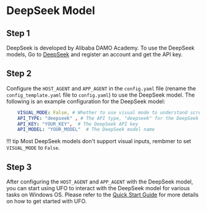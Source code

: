 # DeepSeek Model

## Step 1
DeepSeek is developed by Alibaba DAMO Academy. To use the DeepSeek models, Go to [DeepSeek](https://www.deepseek.com/) and register an account and get the API key.

## Step 2
Configure the `HOST_AGENT` and `APP_AGENT` in the `config.yaml` file (rename the `config_template.yaml` file to `config.yaml`) to use the DeepSeek model. The following is an example configuration for the DeepSeek model:

```yaml
    VISUAL_MODE: False, # Whether to use visual mode to understand screenshots and take actions
    API_TYPE: "deepseek" , # The API type, "deepseek" for the DeepSeek model.
    API_KEY: "YOUR_KEY",  # The DeepSeek API key
    API_MODEL: "YOUR_MODEL"  # The DeepSeek model name
```

!!! tip
    Most DeepSeek models don't support visual inputs, rembmer to set `VISUAL_MODE` to `False`.

## Step 3
After configuring the `HOST_AGENT` and `APP_AGENT` with the DeepSeek model, you can start using UFO to interact with the DeepSeek model for various tasks on Windows OS. Please refer to the [Quick Start Guide](../getting_started/quick_start.md) for more details on how to get started with UFO.
